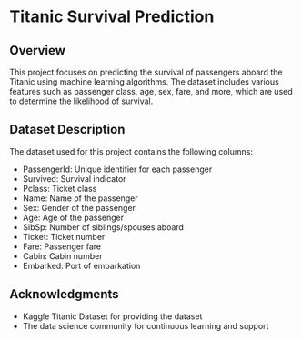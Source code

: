# Titanic Survival Prediction

## Overview

This project focuses on predicting the survival of passengers aboard the Titanic using machine learning algorithms. The dataset includes various features such as passenger class, age, sex, fare, and more, which are used to determine the likelihood of survival.

## Dataset Description

The dataset used for this project contains the following columns:

+ PassengerId: Unique identifier for each passenger
+ Survived: Survival indicator
+ Pclass: Ticket class
+ Name: Name of the passenger
+ Sex: Gender of the passenger
+ Age: Age of the passenger
+ SibSp: Number of siblings/spouses aboard
+ Ticket: Ticket number
+ Fare: Passenger fare
+ Cabin: Cabin number
+ Embarked: Port of embarkation

## Acknowledgments

+ Kaggle Titanic Dataset for providing the dataset
+ The data science community for continuous learning and support

